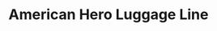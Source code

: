 ---
layout: project
permalink: /hartmann_luggage/
title: "American Hero Luggage Line"
description: "A line of luggage for the business traveler"
challenge: "Hartmann wanted to evolve their mature brand for a new younger audience, but keep their strong visual identity of timeless bags made of belting leather."
result: "We added a more soft-modern curved face to a very recognizable rounded rectangular shape to create a unisex feel that young urban professionals identify with."
services:
 - "market research"
 - "form exploration"
 - "2D CAD"
main_image: "/assets/images/projects/hartmann_luggage/main.jpg"
images:
 - "/assets/images/projects/hartmann_luggage/01.jpg"
 - "/assets/images/projects/hartmann_luggage/02.jpg"
 - "/assets/images/projects/hartmann_luggage/03.jpg"
---